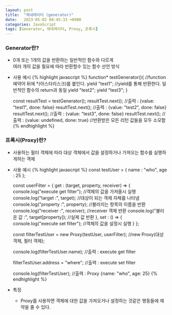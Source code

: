 ```yaml
---
layout: post
title:  "제네레이터 (generator)"
date:   2023-05-02 00:45:33 +0900
categories: JavaScript
tags: [Generator, 제네레이터, Proxy, 프록시]
---
```


### Generator란?

- 0개 또는 1개의 값을 반환하는 일반적인 함수와 다르게  
여러 개의 값을 필요에 따라 반환할수 있는 함수 선언 방식
- 사용 예시
    {% highlight javascript %}
    function* testGenerator(){  //function 예약어 뒤에 *(아스타리스크)를 붙인다.
        yield "test1";  //yield를 통해 반환한다. 일반적인 함수의 return과 동일
        yield "test2";
        yield "test3";
    }

    const resultTest = testGenerator();
    resultTest.next();  //출력 : {value: "test1", done: false}
    resultTest.next();  //출력 : {value: "test2", done: false}
    resultTest.next();  //출력 : {value: "test3", done: false}
    resultTest.next();  //출력 : {value: undefined, done: true} //반환받은 모든 리턴 값들을 모두 소모함
    {% endhighlight %}

### 프록시(Proxy)란?

- 사용하는 필터 객체에 따라 대상 객체에서 값을 설정하거나 가져오는 함수를 실행하게하는 객체
- 사용 예시
    {% highlight javascript %}
    const testUser = {
        name : "who",
        age : 25 
    };

    const userFilter = {
        get : (target, property, receiver) => {
            console.log("execute get filter");  //객체의 값을 가져올시 실행
            console.log("target :", target);    //대상이 되는 객체 자체를 나타냄
            console.log("property :", property);  //불러지는 항목의 이름을 반환
            console.log("receiver :", receiver);  //receiver 객체 반환
            console.log("불러온 값 :", target[property]);  //실제 값 반환
        },
        set : () => {
            console.log("execute set filter");  //객체의 값을 설정시 실행
        }
    };

    const filterTestUser = new Proxy(testUser, userFilter); //new Proxy(대상 객체, 필터 객체);

    console.log(filterTestUser.name); //출력 : execute get filter

    filterTestUser.address = "where"; //출력 : execute set filter

    console.log(filterTestUser);  //출력 : Proxy {name: "who", age: 25}
    {% endhighlight %}
- 특징
    - Proxy를 사용하면 객체에 대한 값을 가져오거나 설정하는 것같은 행동들에 제약을 줄 수 있다.